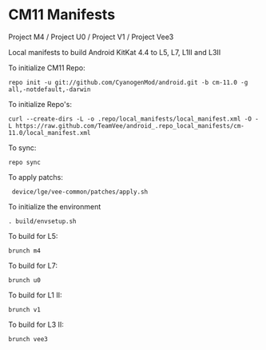 CM11 Manifests
========================
Project M4 / Project U0 / Project V1 / Project Vee3

Local manifests to build Android KitKat 4.4 to L5, L7, L1II and L3II

To initialize CM11 Repo:

    repo init -u git://github.com/CyanogenMod/android.git -b cm-11.0 -g all,-notdefault,-darwin

To initialize Repo's:

    curl --create-dirs -L -o .repo/local_manifests/local_manifest.xml -O -L https://raw.github.com/TeamVee/android_.repo_local_manifests/cm-11.0/local_manifest.xml

To sync:

    repo sync

To apply patchs:

     device/lge/vee-common/patches/apply.sh

To initialize the environment

    . build/envsetup.sh

To build for L5:

    brunch m4

To build for L7:

    brunch u0

To build for L1 II:

    brunch v1

To build for L3 II:

    brunch vee3
